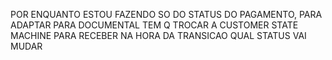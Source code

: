 POR ENQUANTO ESTOU FAZENDO SO DO STATUS DO PAGAMENTO, PARA ADAPTAR PARA DOCUMENTAL TEM Q TROCAR A CUSTOMER STATE MACHINE PARA RECEBER NA HORA DA TRANSICAO QUAL STATUS VAI MUDAR